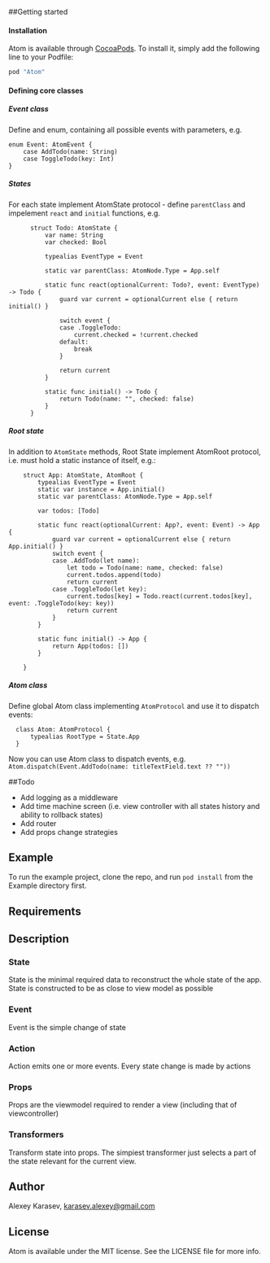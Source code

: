 ##Getting started

#### Installation

Atom is available through [CocoaPods](http://cocoapods.org). To install
it, simply add the following line to your Podfile:

```ruby
pod "Atom"
```

#### Defining core classes

##### Event class

Define and enum, containing all possible events with parameters, e.g.

```
enum Event: AtomEvent {
    case AddTodo(name: String)   
    case ToggleTodo(key: Int)  
}
```

##### States

For each state implement AtomState protocol - define `parentClass` and impelement `react` and 
`initial` functions, e.g.
```
      struct Todo: AtomState {
          var name: String
          var checked: Bool
          
          typealias EventType = Event
          
          static var parentClass: AtomNode.Type = App.self
          
          static func react(optionalCurrent: Todo?, event: EventType) -> Todo {
              guard var current = optionalCurrent else { return initial() }
              
              switch event {
              case .ToggleTodo:
                  current.checked = !current.checked
              default:
                  break
              }
              
              return current
          }
          
          static func initial() -> Todo {
              return Todo(name: "", checked: false)
          }
      }
```

##### Root state
In addition to `AtomState` methods, Root State implement AtomRoot protocol, i.e. must hold a static 
instance of itself, e.g.:

```
    struct App: AtomState, AtomRoot {
        typealias EventType = Event
        static var instance = App.initial()
        static var parentClass: AtomNode.Type = App.self
        
        var todos: [Todo]
        
        static func react(optionalCurrent: App?, event: Event) -> App {
            guard var current = optionalCurrent else { return App.initial() }
            switch event {
            case .AddTodo(let name):
                let todo = Todo(name: name, checked: false)
                current.todos.append(todo)
                return current
            case .ToggleTodo(let key):
                current.todos[key] = Todo.react(current.todos[key], event: .ToggleTodo(key: key))
                return current
            }
        }
        
        static func initial() -> App {
            return App(todos: [])
        }
        
    }
```

##### Atom class
Define global Atom class implementing `AtomProtocol` and use it to dispatch events:
```
  class Atom: AtomProtocol {
      typealias RootType = State.App
  }
```

Now you can use Atom class to dispatch events, e.g. `Atom.dispatch(Event.AddTodo(name: titleTextField.text ?? ""))`

##Todo
- Add logging as a middleware
- Add time machine screen (i.e. view controller with all states history and ability to rollback 
states)
- Add router
- Add props change strategies


## Example

To run the example project, clone the repo, and run `pod install` from the Example directory first.

## Requirements

## Description

### State

State is the minimal required data to reconstruct the whole state of the app. State is constructed
to be as close to view model as possible

### Event

Event is the simple change of state

### Action

Action emits one or more events. Every state change is made by actions
 
### Props

Props are the viewmodel required to render a view (including that of viewcontroller)

### Transformers

Transform state into props. The simpiest transformer just selects a part of the state relevant for 
 the current view.
 

## Author

Alexey Karasev, karasev.alexey@gmail.com

## License

Atom is available under the MIT license. See the LICENSE file for more info.

